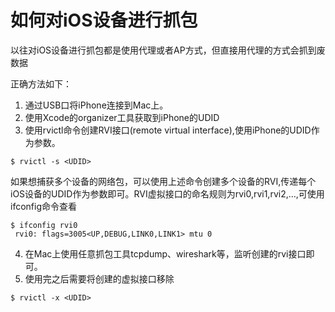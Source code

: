# 如何对iOS设备进行抓包

以往对iOS设备进行抓包都是使用代理或者AP方式，但直接用代理的方式会抓到废数据


正确方法如下：

1. 通过USB口将iPhone连接到Mac上。
2. 使用Xcode的organizer工具获取到iPhone的UDID
3. 使用rvictl命令创建RVI接口(remote virtual interface),使用iPhone的UDID作为参数。
```
$ rvictl -s <UDID>
```
如果想捕获多个设备的网络包，可以使用上述命令创建多个设备的RVI,传递每个iOS设备的UDID作为参数即可。RVI虚拟接口的命名规则为rvi0,rvi1,rvi2,…,可使用ifconfig命令查看
```
$ ifconfig rvi0
 rvi0: flags=3005<UP,DEBUG,LINK0,LINK1> mtu 0
```
4. 在Mac上使用任意抓包工具tcpdump、wireshark等，监听创建的rvi接口即可。
5. 使用完之后需要将创建的虚拟接口移除
```
$ rvictl -x <UDID>
```